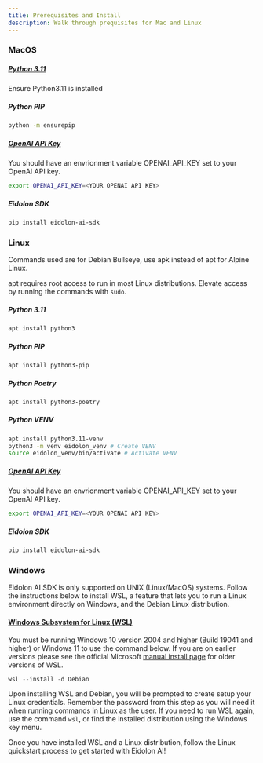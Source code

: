 ```yaml
---
title: Prerequisites and Install
description: Walk through prequisites for Mac and Linux
---
```


### MacOS
##### [Python 3.11](https://formulae.brew.sh/formula/python@3.11)
Ensure Python3.11 is installed
##### Python PIP
```bash
python -m ensurepip
```
##### [OpenAI API Key](https://platform.openai.com/account/api-keys "Create an OpenAI key") 
You should have an envrionment variable OPENAI_API_KEY set to your OpenAI API key.
```bash
export OPENAI_API_KEY=<YOUR OPENAI API KEY>
```
##### Eidolon SDK
```bash
pip install eidolon-ai-sdk
```

### Linux
Commands used are for Debian Bullseye, use apk instead of apt for Alpine Linux.

apt requires root access to run in most Linux distributions. Elevate access by running the commands with ```sudo```.
##### Python 3.11
```bash
apt install python3
```
##### Python PIP
```bash
apt install python3-pip
```
##### Python Poetry
```bash
apt install python3-poetry
```
##### Python VENV
```bash
apt install python3.11-venv
python3 -m venv eidolon_venv # Create VENV
source eidolon_venv/bin/activate # Activate VENV
```
##### [OpenAI API Key](https://platform.openai.com/account/api-keys "Create an OpenAI key") 
You should have an envrionment variable OPENAI_API_KEY set to your OpenAI API key.
```bash
export OPENAI_API_KEY=<YOUR OPENAI API KEY>
```
##### Eidolon SDK
```bash
pip install eidolon-ai-sdk
```

### Windows
Eidolon AI SDK is only supported on UNIX (Linux/MacOS) systems. Follow the instructions below to install WSL, a feature that lets you to run a Linux environment directly on Windows, and the Debian Linux distribution.

#### [Windows Subsystem for Linux (WSL)](https://learn.microsoft.com/en-us/windows/wsl/install#manual-installation-steps)

You must be running Windows 10 version 2004 and higher (Build 19041 and higher) or Windows 11 to use the command below. If you are on earlier versions please see the official Microsoft [manual install page](https://learn.microsoft.com/en-us/windows/wsl/install-manual) for older versions of WSL.
```powershell
wsl --install -d Debian
```
Upon installing WSL and Debian, you will be prompted to create setup your Linux credentials. Remember the password from this step as you will need it when running commands in Linux as the user. If you need to run WSL again, use the command ```wsl```, or find the installed distribution using the Windows key menu.

Once you have installed WSL and a Linux distribution, follow the Linux quickstart process to get started with Eidolon AI!